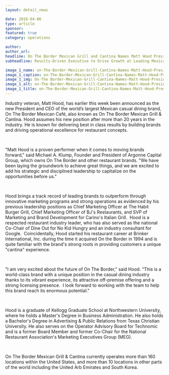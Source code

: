 ```yaml
---
layout: detail_news

date: 2018-04-06
type: article
sponsor:
featured: true
category: operations        

author:  
author_url: 
headline: On The Border Mexican Grill and Cantina Names Matt Hood President and CEO
subheadline: Results-Driven Executive to Drive Growth at Leading Mexican Restaurant Brand

image_1_name: on-The-Border-Mexican-Grill-Cantina-Names-Matt-Hood-President-and-CEO-84963
image_1_caption: on-The-Border-Mexican-Grill-Cantina-Names-Matt-Hood-President-and-CEO-84963
image_1_img: On-The Border-Mexican-Grill-Cantina-Names-Matt-Hood-President-and-CEO-84963.png
image_1_alt: on-The-Border-Mexican-Grill-Cantina-Names-Matt-Hood-President-and-CEO-84963
image_1_title: on-The-Border-Mexican-Grill-Cantina-Names-Matt-Hood-President-and-CEO-84963
---
```

	
Industry veteran, Matt Hood, has earlier this week been announced as the new President and CEO of the world&rsquo;s largest Mexican casual dining brand, On The Border Mexican Caf&eacute;, also known as On The Border Mexican Grill &amp; Cantina. Hood assumes his new position after more than 20 years in the industry. He is known for delivering best in class results by building brands and driving operational excellence for restaurant concepts.

<!--more-->&nbsp;

"Matt Hood is a proven performer when it comes to moving brands forward," said Michael A. Klump, Founder and President of Argonne Capital Group, which owns On The Border and other restaurant brands. "We have been laying the groundwork to achieve great things, and we are excited to add his strategic and disciplined leadership to capitalize on the opportunities before us."

&nbsp;

Hood brings a track record of leading brands to outperform through innovative marketing programs and strong operations as evidenced by his previous leadership positions as Chief Marketing Officer at The Habit Burger Grill, Chief Marketing Officer of BJ's Restaurants, and SVP of Marketing and Brand Development for Carino's Italian Grill.&nbsp; Hood is a respected restaurant industry leader, who has also served as the national Co-Chair of Dine Out for No Kid Hungry and an industry consultant for Google.&nbsp; Coincidentally, Hood started his restaurant career at Brinker International, Inc. during the time it acquired On the Border in 1994 and is quite familiar with the brand's strong roots in providing customers a unique "cantina" experience.&nbsp; &nbsp;

&nbsp;

"I am very excited about the future of On The Border," said Hood. "This is a world-class brand with a unique position in the casual dining industry thanks to its vibrant experience, its attractive off-premise offering and a strong licensing presence.&nbsp; I look forward to working with the team to help this brand reach its enormous potential."&nbsp;

&nbsp;

Hood is a graduate of Kellogg Graduate School at Northwestern University, where he holds a Master's Degree in Business Administration. He also holds a Bachelor's Degree in Advertising &amp; Public Relations from Texas Christian University. He also serves on the Operator Advisory Board for Technomic and is a former Board Member and former Co-Chair for the National Restaurant Association's Marketing Executives Group (MEG). &nbsp;

&nbsp;

On The Border Mexican Grill &amp; Cantina currently operates more than 160 locations within the United States, and more than 10 locations in other parts of the world including the United Arb Emirates and South Korea.